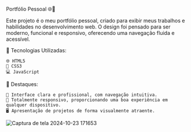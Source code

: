 Portfólio Pessoal 🌐💼

Este projeto é o meu portfólio pessoal, criado para exibir meus trabalhos e habilidades no desenvolvimento web. O design foi pensado para ser moderno, funcional e responsivo, oferecendo uma navegação fluida e acessível.

🔧 Tecnologias Utilizadas:

    🌐 HTML5
    🎨 CSS3
    💻 JavaScript
🌟 Destaques:

    💼 Interface clara e profissional, com navegação intuitiva.
    📱 Totalmente responsivo, proporcionando uma boa experiência em qualquer dispositivo.
    🖥️ Apresentação de projetos de forma visualmente atraente.
![Captura de tela 2024-10-23 171653](https://github.com/user-attachments/assets/2c8d1396-45b4-47da-a6f2-8aebd2fc0b55)
